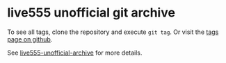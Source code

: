 # live555 unofficial git archive

To see all tags, clone the repository and execute `git tag`. Or visit the
[tags page on github](https://github.com/lengfeld/live555-unofficial-git-archive/tags).

See [live555-unofficial-archive](https://lengfeld.github.io/live555-unofficial-archive/)
for more details.
